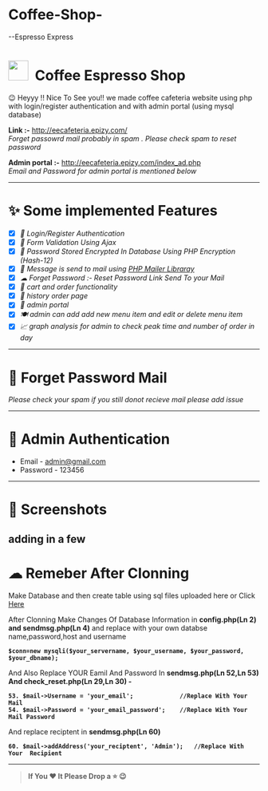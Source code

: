 # Coffee-Shop-
--Espresso Express

# <img src="https://emojis.slackmojis.com/emojis/images/1616212945/22482/coffee_cup.gif?1616212945" width=40px/>&nbsp; Coffee Espresso Shop

😉 Heyyy !! Nice To See you!! we made coffee cafeteria website using php with login/register authentication and with admin portal (using mysql database)

<b>Link :-</b> <a href="http://eecafeteria.epizy.com/">http://eecafeteria.epizy.com/</a>
<br><i>Forget passowrd mail probably in spam . Please check spam to reset password</i>

<b>Admin portal :-</b> <a href="http://eecafeteria.epizy.com/index_ad.php">http://eecafeteria.epizy.com/index_ad.php</a>
<br><i>Email and Password for admin portal is mentioned below</i>

---


# ✨ Some implemented Features

- [x] <i>🔐 Login/Register Authentication</i> 
- [x] <i>🐇 Form Validation Using Ajax</i> 
- [x] <i>🔑 Password Stored Encrypted In Database Using PHP Encryption (Hash-12)</i> 
- [x] <i>📧 Message is send to mail using <a href="https://github.com/PHPMailer/PHPMailer">PHP Mailer Libraray</a></i>
- [X] <i>☁ Forget Password :- Reset Password Link Send To your Mail</i>
- [X] <i>🛒 cart and order functionality</i>
- [X] <i>🧾 history order page</i>
- [X] <i>🎫 admin portal</i> 
- [X] <i>🍽 admin can add add new menu item and edit or delete menu item </i>
- [X] <i>📈 graph analysis for admin to check peak time and number of order in day</i>

---

# 🔑 Forget Password Mail

<i>Please check your spam if you still donot recieve mail please add issue </i>

---

# 🔐 Admin Authentication

* Email - admin@gmail.com
* Password - 123456

---

# 📸 Screenshots

adding in a few
---
# ☁ Remeber After Clonning

Make Database and then create table using sql files uploaded here or Click <a href='https://github.com/YashikGarg/Espresso-Express/tree/main/database'>Here</a>

After Clonning Make Changes Of Database Information  in <b> config.php(Ln 2) and sendmsg.php(Ln 4)</b> and replace with your own databse name,password,host and username

<b>
  
```
$conn=new mysqli($your_servername, $your_username, $your_password, $your_dbname);
```
 </b>

And Also Replace YOUR Eamil And Password In <b>sendmsg.php(Ln 52,Ln 53) And  check_reset.php(Ln 29,Ln 30) - 
```
53. $mail->Username = 'your_email';             //Replace With Your Mail
54. $mail->Password = 'your_email_password';    //Replace With Your Mail Password 
```
 </b> 

And replace reciptent in  <b>sendmsg.php(Ln 60)

```
60. $mail->addAddress('your_reciptent', 'Admin');   //Replace With Your  Recipient
```
___
> If You ♥ It Please Drop a ⭐ 😉
